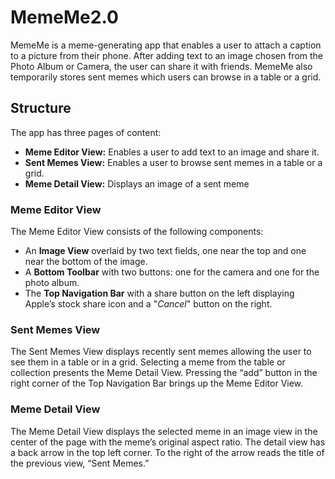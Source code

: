 # MemeMe2.0
MemeMe is a meme-generating app that enables a user to attach a caption to a picture from their phone. After adding text to an image chosen from the Photo Album or Camera, the user can share it with friends. MemeMe also temporarily stores sent memes which users can browse in a table or a grid.

## Structure
The app has three pages of content:
* **Meme Editor View:** Enables a user to add text to an image and share it. 
* **Sent Memes View:** Enables a user to browse sent memes in a table or a grid.
* **Meme Detail View:** Displays an image of a sent meme
### Meme Editor View
The Meme Editor View consists of the following components:
* An **Image View** overlaid by two text fields, one near the top and one near the bottom of the image. 
* A **Bottom Toolbar** with two buttons: one for the camera and one for the photo album. 
* The **Top Navigation Bar** with a share button on the left displaying Apple’s stock share icon and a "_Cancel_" button on the right.
### Sent Memes View
The Sent Memes View displays recently sent memes allowing the user to see them in a table or in a grid. Selecting a meme from the table or collection presents the Meme Detail View. Pressing the “add” button in the right corner of the Top Navigation Bar brings up the Meme Editor View.
### Meme Detail View
The Meme Detail View displays the selected meme in an image view in the center of the page with the meme’s original aspect ratio. The detail view has a back arrow in the top left corner. To the right of the arrow reads the title of the previous view, “Sent Memes.”
